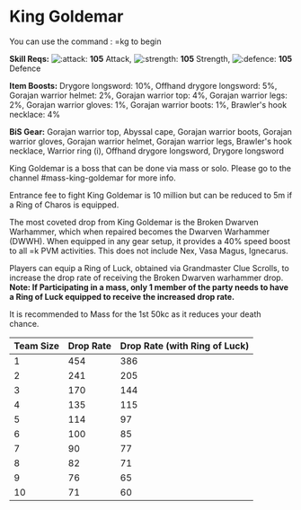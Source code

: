# King Goldemar

You can use the command : =kg  to begin

**Skill Reqs:** ![:attack:](https://cdn.discordapp.com/emojis/630911039969427467.png?v=1) **105** Attack, ![:strength:](https://cdn.discordapp.com/emojis/630911040481263617.png?v=1) **105** Strength, ![:defence:](https://cdn.discordapp.com/emojis/630911040393052180.png?v=1) **105** Defence

**Item Boosts:** Drygore longsword: 10%, Offhand drygore longsword: 5%, Gorajan warrior helmet: 2%, Gorajan warrior top: 4%, Gorajan warrior legs: 2%, Gorajan warrior gloves: 1%, Gorajan warrior boots: 1%, Brawler's hook necklace: 4% 

**BiS Gear:** Gorajan warrior top, Abyssal cape, Gorajan warrior boots, Gorajan warrior gloves, Gorajan warrior helmet, Gorajan warrior legs, Brawler's hook necklace, Warrior ring \(i\), Offhand drygore longsword, Drygore longsword



King Goldemar is a boss that can be done via mass or solo. Please go to the channel \#mass-king-goldemar for more info.

Entrance fee to fight King Goldemar is 10 million but can be reduced to 5m if a Ring of Charos is equipped. 

The most coveted drop from King Goldemar is the Broken Dwarven Warhammer, which when repaired becomes the Dwarven Warhammer \(DWWH\). When equipped in any gear setup, it provides a 40% speed boost to all  =k PVM activities. This does not include Nex, Vasa Magus, Ignecarus. 

Players can equip a Ring of Luck, obtained via Grandmaster Clue Scrolls, to increase the drop rate of receiving the Broken Dwarven warhammer drop. **Note: If Participating in a mass, only 1 member of the party needs to have a Ring of Luck equipped to receive the increased drop rate.**

It is recommended to Mass for the 1st 50kc as it reduces your death chance.

| Team Size | Drop Rate | Drop Rate \(with Ring of Luck\) |
| :--- | :--- | :--- |
| 1 | 454 | 386 |
| 2 | 241 | 205 |
| 3 | 170 | 144 |
| 4 | 135 | 115 |
| 5 | 114 | 97 |
| 6 | 100 | 85 |
| 7 | 90 | 77 |
| 8 | 82 | 71 |
| 9 | 76 | 65 |
| 10 | 71 | 60 |



